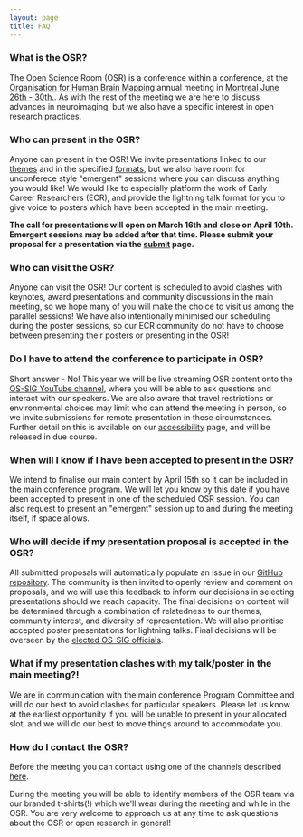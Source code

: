 ```yaml
---
layout: page
title: FAQ
---
```


### What is the OSR?
The Open Science Room (OSR) is a conference within a conference, at the <a href="https://www.humanbrainmapping.org/">Organisation for Human Brain Mapping</a> annual meeting in <a href="https://www.humanbrainmapping.org/i4a/pages/index.cfm?pageID=3958&activateFull=true" >Montreal June 26th - 30th.</a>. As with the rest of the meeting we are here to discuss advances in neuroimaging, but we also have a specific interest in open research practices.

### Who can present in the OSR?
Anyone can present in the OSR! We invite presentations linked to our [themes](themes.md) and in the specified [formats](formats.md), but we also have room for unconferece style "emergent" sessions where you can discuss anything you would like! We would like to especially platform the work of Early Career Researchers (ECR), and provide the lightning talk format for you to give voice to posters which have been accepted in the main meeting.

**The call for presentations will open on March 16th and close on April 10th. Emergent sessions may be added after that time. Please submit your proposal for a presentation via the [submit](submit.md) page.**


### Who can visit the OSR?
Anyone can visit the OSR! Our content is scheduled to avoid clashes with keynotes, award presentations and community discussions in the main meeting, so we hope many of you will make the choice to visit us among the parallel sessions! We have also intentionally minimised our scheduling during the poster sessions, so our ECR community do not have to choose between presenting their posters or presenting in the OSR!

### Do I have to attend the conference to participate in OSR?
Short answer - No! This year we will be live streaming OSR content onto the [OS-SIG YouTube channel](https://www.youtube.com/channel/UChvSitFvqGDeA1y7MJs4CGQ), where you will be able to ask questions and interact with our speakers. We are also aware that travel restrictions or environmental choices may limit who can attend the meeting in person, so we invite submissions for remote presentation in these circumstances. Further detail on this is available on our [accessibility](access.md) page, and will be released in due course.


### When will I know if I have been accepted to present in the OSR?
We intend to finalise our main content by April 15th so it can be included in the main conference program. We will let you know by this date if you have been accepted to present in one of the scheduled OSR session. You can also request to present an "emergent" session up to and during the meeting itself, if space allows.


### Who will decide if my presentation proposal is accepted in the OSR?
All submitted proposals will automatically populate an issue in our <a href="https://github.com/ohbm/osr2020">GitHub repository</a>. The community is then invited to openly review and comment on proposals, and we will use this feedback to inform our decisions in selecting presentations should we reach capacity. The final decisions on content will be determined through a combination of relatedness to our themes, community interest, and diversity of representation. We will also prioritise accepted poster presentations for lightning talks. Final decisions will be overseen by the <a href="https://ossig.netlify.com/">elected OS-SIG officials</a>.


### What if my presentation clashes with my talk/poster in the main meeting?!
We are in communication with the main conference Program Committee and will do our best to avoid clashes for particular speakers. Please let us know at the earliest opportunity if you will be unable to present in your allocated slot, and we will do our best to move things around to accommodate you.


### How do I contact the OSR?
Before the meeting you can contact using one of the channels described [here](contact.md).

During the meeting you will be able to identify members of the OSR team via our branded t-shirts(!) which we'll wear during the meeting and while in the OSR. You are very welcome to approach us at any time to ask questions about the OSR or open research in general!
